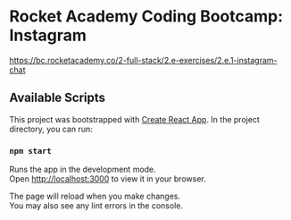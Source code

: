 # Rocket Academy Coding Bootcamp: Instagram

https://bc.rocketacademy.co/2-full-stack/2.e-exercises/2.e.1-instagram-chat

## Available Scripts

This project was bootstrapped with [Create React App](https://github.com/facebook/create-react-app). In the project directory, you can run:

### `npm start`

Runs the app in the development mode.\
Open [http://localhost:3000](http://localhost:3000) to view it in your browser.

The page will reload when you make changes.\
You may also see any lint errors in the console.

